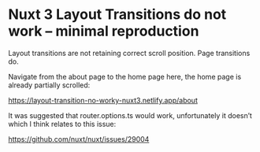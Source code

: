 # Nuxt 3 Layout Transitions do not work – minimal reproduction

Layout transitions are not retaining correct scroll position. Page transitions do.

Navigate from the about page to the home page here, the home page is already partially scrolled:

https://layout-transition-no-worky-nuxt3.netlify.app/about

It was suggested that router.options.ts would work, unfortunately it doesn’t which I think relates to this issue:

https://github.com/nuxt/nuxt/issues/29004
